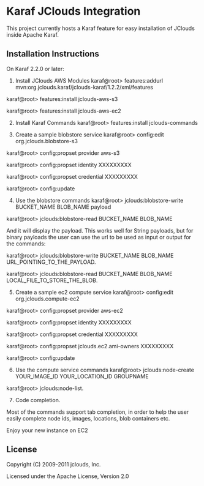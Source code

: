 # Karaf JClouds Integration

This project currently hosts a Karaf feature for easy installation of JClouds inside Apache Karaf.

Installation Instructions
-------------------------
On Karaf 2.2.0 or later:

1) Install JClouds AWS Modules
karaf@root> features:addurl mvn:org.jclouds.karaf/jclouds-karaf/1.2.2/xml/features

karaf@root> features:install jclouds-aws-s3

karaf@root> features:install jclouds-aws-ec2

2) Install Karaf Commands
karaf@root> features:install jclouds-commands


3) Create a sample blobstore service
karaf@root> config:edit  org.jclouds.blobstore-s3

karaf@root> config:propset provider aws-s3

karaf@root> config:propset identity XXXXXXXXX

karaf@root> config:propset credential XXXXXXXXX

karaf@root> config:update


4) Use the blobstore commands
karaf@root> jclouds:blobstore-write BUCKET_NAME BLOB_NAME payload

karaf@root> jclouds:blobstore-read BUCKET_NAME BLOB_NAME

And it will display the payload. This works well for String payloads, but for binary payloads the user can use the url to be used as input or output for the commands:

karaf@root> jclouds:blobstore-write BUCKET_NAME BLOB_NAME URL_POINTING_TO_THE_PAYLOAD.

karaf@root> jclouds:blobstore-read BUCKET_NAME BLOB_NAME LOCAL_FILE_TO_STORE_THE_BLOB.


5) Create a sample ec2 compute service
karaf@root> config:edit  org.jclouds.compute-ec2

karaf@root> config:propset provider aws-ec2

karaf@root> config:propset identity XXXXXXXXX

karaf@root> config:propset credential XXXXXXXXX

karaf@root> config:propset jclouds.ec2.ami-owners  XXXXXXXXX

karaf@root> config:update

6) Use the compute service commands
karaf@root> jclouds:node-create YOUR_IMAGE_ID YOUR_LOCATION_ID GROUPNAME

karaf@root> jclouds:node-list.

7) Code completion.

Most of the commands support tab completion, in order to help the user easily complete node ids, images, locations, blob containers etc.

Enjoy your new instance on EC2

## License

Copyright (C) 2009-2011 jclouds, Inc.

Licensed under the Apache License, Version 2.0
